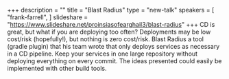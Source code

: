 +++
description = ""
title = "Blast Radius"
type = "new-talk"
speakers = [
        "frank-farrell",
]
slideshare = "https://www.slideshare.net/proinsiasofearghail3/blast-radius"
+++
CD is great, but what if you are deploying too often? Deployments may be low cost/risk (hopefully!), but nothing is zero cost/risk. Blast Radius a tool (gradle plugin) that his team wrote that only deploys services as necessary in a CD pipeline. Keep your services in one large repository without deploying everything on every commit. The ideas presented could easily be implemented with other build tools.